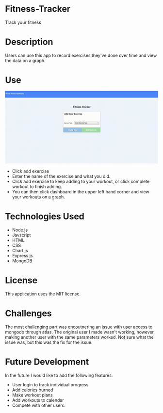 # Fitness-Tracker
Track your fitness

# Description 
Users can use this app to record exercises they've done over time and view the data on a graph.  

# Use
![gif of using app](./public/images/fitness_tracker.gif)

- Click add exercise
- Enter the name of the exercise and what you did. 
- Click add exercise to keep adding to your workout, or click complete workout to finish adding. 
- You can then click dashboard in the upper left hand corner and view your workouts on a graph. 

# Technologies Used
- Node.js
- Javscript
- HTML
- CSS
- Chart.js
- Express.js
- MongoDB

# License
This application uses the MIT license. 

# Challenges
The most challenging part was encoutnering an issue with user access to mongodb through atlas.  The original user I made wasn't working, however, making another user with the same parameters worked.  Not sure what the issue was, but this was the fix for the issue.  

# Future Development 
In the future I would like to add the following features: 

- User login to track individual progress. 
- Add calories burned 
- Make workout plans
- Add workouts to calendar
- Compete with other users. 
